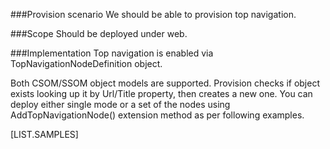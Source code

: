 <properties
	  pageTitle="TopNavigationNodeDefinition"
    pageName="TopNavigationNodeDefinition"
        parentPageId="spmeta2/definitions/sharepoint-foundation"
/>

###Provision scenario
We should be able to provision top navigation.

###Scope
Should be deployed under web.

###Implementation
Top navigation is enabled via TopNavigationNodeDefinition object.

Both CSOM/SSOM object models are supported. 
Provision checks if object exists looking up it by Url/Title property, then creates a new one. 
You can deploy either single mode or a set of the nodes using AddTopNavigationNode() extension method as per following examples.

[LIST.SAMPLES]